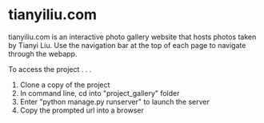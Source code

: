 # tianyiliu.com

tianyiliu.com is an interactive photo gallery website that hosts photos taken by Tianyi Liu. Use the navigation bar at the top of each page to navigate through the webapp.

To access the project . . .
1) Clone a copy of the project
2) In command line, cd into "project_gallery" folder
3) Enter "python manage.py runserver" to launch the server
4) Copy the prompted url into a browser


